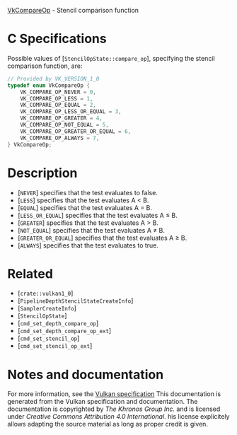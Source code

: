 [VkCompareOp](https://www.khronos.org/registry/vulkan/specs/1.3-extensions/man/html/VkCompareOp.html) - Stencil comparison function

# C Specifications
Possible values of [`StencilOpState::compare_op`], specifying the
stencil comparison function, are:
```c
// Provided by VK_VERSION_1_0
typedef enum VkCompareOp {
    VK_COMPARE_OP_NEVER = 0,
    VK_COMPARE_OP_LESS = 1,
    VK_COMPARE_OP_EQUAL = 2,
    VK_COMPARE_OP_LESS_OR_EQUAL = 3,
    VK_COMPARE_OP_GREATER = 4,
    VK_COMPARE_OP_NOT_EQUAL = 5,
    VK_COMPARE_OP_GREATER_OR_EQUAL = 6,
    VK_COMPARE_OP_ALWAYS = 7,
} VkCompareOp;
```

# Description
- [`NEVER`] specifies that the test evaluates to false.
- [`LESS`] specifies that the test evaluates A < B.
- [`EQUAL`] specifies that the test evaluates A = B.
- [`LESS_OR_EQUAL`] specifies that the test evaluates A ≤ B.
- [`GREATER`] specifies that the test evaluates A > B.
- [`NOT_EQUAL`] specifies that the test evaluates A ≠ B.
- [`GREATER_OR_EQUAL`] specifies that the test evaluates A ≥ B.
- [`ALWAYS`] specifies that the test evaluates to true.

# Related
- [`crate::vulkan1_0`]
- [`PipelineDepthStencilStateCreateInfo`]
- [`SamplerCreateInfo`]
- [`StencilOpState`]
- [`cmd_set_depth_compare_op`]
- [`cmd_set_depth_compare_op_ext`]
- [`cmd_set_stencil_op`]
- [`cmd_set_stencil_op_ext`]

# Notes and documentation
For more information, see the [Vulkan specification](https://www.khronos.org/registry/vulkan/specs/1.3-extensions/html/vkspec.html)
This documentation is generated from the Vulkan specification and documentation.
The documentation is copyrighted by *The Khronos Group Inc.* and is licensed under *Creative Commons Attribution 4.0 International*.
his license explicitely allows adapting the source material as long as proper credit is given.
        